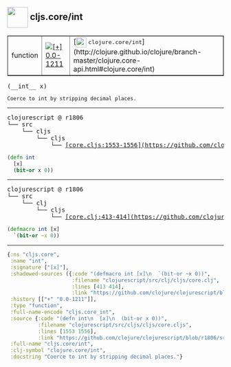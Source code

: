 ## <img width="48px" valign="middle" src="http://i.imgur.com/Hi20huC.png"> cljs.core/int

 <table border="1">
<tr>
<td>function</td>
<td><a href="https://github.com/cljsinfo/api-refs/tree/0.0-1211"><img valign="middle" alt="[+] 0.0-1211" src="https://img.shields.io/badge/+-0.0--1211-lightgrey.svg"></a> </td>
<td>
[<img height="24px" valign="middle" src="http://i.imgur.com/1GjPKvB.png"> <samp>clojure.core/int</samp>](http://clojure.github.io/clojure/branch-master/clojure.core-api.html#clojure.core/int)
</td>
</tr>
</table>

 <samp>
(__int__ x)<br>
</samp>

```
Coerce to int by stripping decimal places.
```

---

 <pre>
clojurescript @ r1806
└── src
    └── cljs
        └── cljs
            └── <ins>[core.cljs:1553-1556](https://github.com/clojure/clojurescript/blob/r1806/src/cljs/cljs/core.cljs#L1553-L1556)</ins>
</pre>

```clj
(defn int
  [x]
  (bit-or x 0))
```


---

 <pre>
clojurescript @ r1806
└── src
    └── clj
        └── cljs
            └── <ins>[core.clj:413-414](https://github.com/clojure/clojurescript/blob/r1806/src/clj/cljs/core.clj#L413-L414)</ins>
</pre>

```clj
(defmacro int [x]
  `(bit-or ~x 0))
```

---

```clj
{:ns "cljs.core",
 :name "int",
 :signature ["[x]"],
 :shadowed-sources ({:code "(defmacro int [x]\n  `(bit-or ~x 0))",
                     :filename "clojurescript/src/clj/cljs/core.clj",
                     :lines [413 414],
                     :link "https://github.com/clojure/clojurescript/blob/r1806/src/clj/cljs/core.clj#L413-L414"}),
 :history [["+" "0.0-1211"]],
 :type "function",
 :full-name-encode "cljs.core_int",
 :source {:code "(defn int\n  [x]\n  (bit-or x 0))",
          :filename "clojurescript/src/cljs/cljs/core.cljs",
          :lines [1553 1556],
          :link "https://github.com/clojure/clojurescript/blob/r1806/src/cljs/cljs/core.cljs#L1553-L1556"},
 :full-name "cljs.core/int",
 :clj-symbol "clojure.core/int",
 :docstring "Coerce to int by stripping decimal places."}

```
